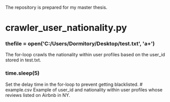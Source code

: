 The repository is prepared for my master thesis.  
# crawler_user_nationality.py
<H3>thefile = open('C:/Users/Dormitory/Desktop/test.txt', 'a+')</H3>  
The for-loop crawls the nationality within user profiles based on the user_id stored in test.txt.  
<H3>time.sleep(5)</H3>  
Set the delay time in the for-loop to prevent getting blacklisted.  
# example.csv
Example of user_id and nationality within user profiles whose reviews listed on Airbnb in NY.
